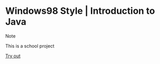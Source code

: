 ﻿# Windows98 Style | Introduction to Java

> [!NOTE]
> This is a school project

[Try out](https://jabaitech.github.io/comprog1-windows98/)
